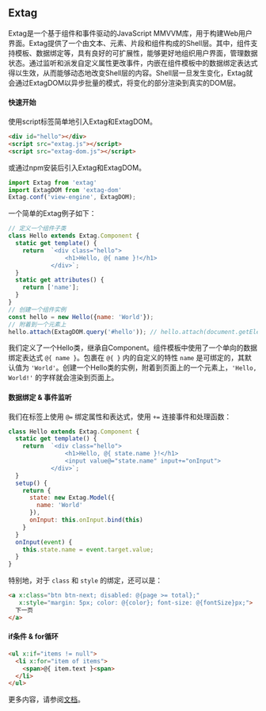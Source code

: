 ## Extag
Extag是一个基于组件和事件驱动的JavaScript MMVVM库，用于构建Web用户界面。Extag提供了一个由文本、元素、片段和组件构成的Shell层。其中，组件支持模板、数据绑定等，具有良好的可扩展性，能够更好地组织用户界面，管理数据状态。通过监听和派发自定义属性更改事件，内嵌在组件模板中的数据绑定表达式得以生效，从而能够动态地改变Shell层的内容。Shell层一旦发生变化，Extag就会通过ExtagDOM以异步批量的模式，将变化的部分渲染到真实的DOM层。

#### 快速开始
使用script标签简单地引入Extag和ExtagDOM。
```html
<div id="hello"></div>
<script src="extag.js"></script>
<script src="extag-dom.js"></script>
```
或通过npm安装后引入Extag和ExtagDOM。
```javascript
import Extag from 'extag'
import ExtagDOM from 'extag-dom'
Extag.conf('view-engine', ExtagDOM);
```

一个简单的Extag例子如下：
```javascript
// 定义一个组件子类
class Hello extends Extag.Component {
  static get template() {
    return  `<div class="hello">
                <h1>Hello, @{ name }!</h1> 
            </div>`;
  }
  static get attributes() {
    return ['name'];
  }
}
// 创建一个组件实例
const hello = new Hello({name: 'World'});
// 附着到一个元素上
hello.attach(ExtagDOM.query('#hello')); // hello.attach(document.getElementById('hello'));
```
我们定义了一个Hello类，继承自Component。组件模板中使用了一个单向的数据绑定表达式 ```@{ name }```。包裹在 ```@{ }``` 内的自定义的特性 ```name``` 是可绑定的，其默认值为 ```'World'```。创建一个Hello类的实例，附着到页面上的一个元素上，```'Hello, World!'``` 的字样就会渲染到页面上。
#### 数据绑定 & 事件监听
我们在标签上使用 ```@=``` 绑定属性和表达式，使用 ```+=``` 连接事件和处理函数：
```javascript
class Hello extends Extag.Component {
  static get template() {
    return  `<div class="hello">
                <h1>Hello, @{ state.name }!</h1>
                <input value@="state.name" input+="onInput">
            </div>`;
  }
  setup() {
    return {
      state: new Extag.Model({
        name: 'World'
      }),
      onInput: this.onInput.bind(this)
    }
  }
  onInput(event) {
    this.state.name = event.target.value;
  }
}
```
特别地，对于 ```class``` 和 ```style``` 的绑定，还可以是：
```html
<a x:class="btn btn-next; disabled: @{page >= total};"
   x:style="margin: 5px; color: @{color}; font-size: @{fontSize}px;">
  下一页
</a>  
```
#### if条件 & for循环
```html
<ul x:if="items != null">
  <li x:for="item of items">
    <span>@{ item.text }<span>
  </li>
</ul>
```

更多内容，请参阅[文档](https://enjolras1024.github.io/extag/)。